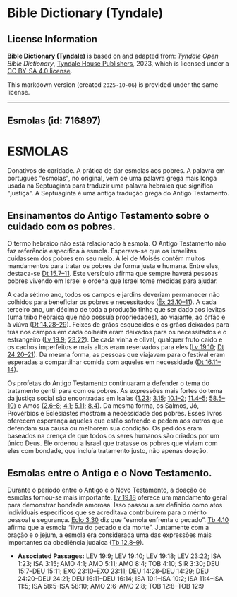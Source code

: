 # Bible Dictionary (Tyndale)

## License Information

**Bible Dictionary (Tyndale)** is based on and adapted from: _Tyndale Open Bible Dictionary_, [Tyndale House Publishers](https://tyndaleopenresources.com/), 2023, which is licensed under a [CC BY-SA 4.0 license](https://creativecommons.org/licenses/by-sa/4.0/legalcode.en).

This markdown version (created `2025-10-06`) is provided under the same license.



--------------------------------

## Esmolas (id: 716897)

ESMOLAS
=======

Donativos de caridade. A prática de dar esmolas aos pobres. A palavra em português "esmolas", no original, vem de uma palavra grega mais longa usada na Septuaginta para traduzir uma palavra hebraica que significa "justiça". A Septuaginta é uma antiga tradução grega do Antigo Testamento.

Ensinamentos do Antigo Testamento sobre o cuidado com os pobres.
----------------------------------------------------------------

O termo hebraico não está relacionado à esmola. O Antigo Testamento não faz referência específica à esmola. Esperava\-se que os israelitas cuidassem dos pobres em seu meio. A lei de Moisés contém muitos mandamentos para tratar os pobres de forma justa e humana. Entre eles, destaca\-se [Dt 15\.7–11](https://ref.ly/Deut15:7-Deut15:11). Este versículo afirma que sempre haverá pessoas pobres vivendo em Israel e ordena que Israel tome medidas para ajudar.

A cada sétimo ano, todos os campos e jardins deveriam permanecer não colhidos para beneficiar os pobres e necessitados ([Êx 23\.10–11](https://ref.ly/Exod23:10-Exod23:11)). A cada terceiro ano, um décimo de toda a produção tinha que ser dado aos levitas (uma tribo hebraica que não possuía propriedades), ao viajante, ao órfão e à viúva ([Dt 14\.28–29](https://ref.ly/Deut14:28-Deut14:29)). Feixes de grãos esquecidos e os grãos deixados para trás nos campos em cada colheita eram deixados para os necessitados e o estrangeiro ([Lv 19\.9](https://ref.ly/Lev19:9); [23\.22](https://ref.ly/Lev23:22)). De cada vinha e olival, qualquer fruto caído e os cachos imperfeitos e mais altos eram reservados para eles ([Lv 19\.10](https://ref.ly/Lev19:10); [Dt 24\.20–21](https://ref.ly/Deut24:20-Deut24:21)). Da mesma forma, as pessoas que viajavam para o festival eram esperadas a compartilhar comida com aqueles em necessidade ([Dt 16\.11–14](https://ref.ly/Deut16:11-Deut16:14)).

Os profetas do Antigo Testamento continuaram a defender o tema do tratamento gentil para com os pobres. As expressões mais fortes do tema da justiça social são encontradas em Isaías ([1\.23](https://ref.ly/Isa1:23); [3\.15](https://ref.ly/Isa3:15); [10\.1–2](https://ref.ly/Isa10:1-Isa10:2); [11\.4–5](https://ref.ly/Isa11:4-Isa11:5); [58\.5–10](https://ref.ly/Isa58:5-Isa58:10)) e Amós ([2\.6–8](https://ref.ly/Amos2:6-Amos2:8); [4\.1](https://ref.ly/Amos4:1); [5\.11](https://ref.ly/Amos5:11); [8\.4](https://ref.ly/Amos8:4)). Da mesma forma, os Salmos, Jó, Provérbios e Eclesiastes mostram a necessidade dos pobres. Esses livros oferecem esperança àqueles que estão sofrendo e pedem aos outros que defendam sua causa ou melhorem sua condição. Os pedidos eram baseados na crença de que todos os seres humanos são criados por um único Deus. Ele ordenou a Israel que tratasse os pobres que viviam com eles com bondade, que incluía tratamento justo, não apenas doação.

Esmolas entre o Antigo e o Novo Testamento.
-------------------------------------------

Durante o período entre o Antigo e o Novo Testamento, a doação de esmolas tornou\-se mais importante. [Lv 19\.18](https://ref.ly/Lev19:18) oferece um mandamento geral para demonstrar bondade amorosa. Isso passou a ser definido como atos individuais específicos que se acreditava contribuírem para o mérito pessoal e segurança. [Eclo 3\.30](https://ref.ly/Sir3:30) diz que “esmola enfrenta o pecado”. [Tb 4\.10](https://ref.ly/Tob4:10) afirma que a esmola “livra do pecado e da morte”. Juntamente com a oração e o jejum, a esmola era considerada uma das expressões mais importantes da obediência judaica ([Tb 12\.8–9](https://ref.ly/Tob12:8-Tob12:9)).

* **Associated Passages:** LEV 19:9; LEV 19:10; LEV 19:18; LEV 23:22; ISA 1:23; ISA 3:15; AMO 4:1; AMO 5:11; AMO 8:4; TOB 4:10; SIR 3:30; DEU 15:7–DEU 15:11; EXO 23:10–EXO 23:11; DEU 14:28–DEU 14:29; DEU 24:20–DEU 24:21; DEU 16:11–DEU 16:14; ISA 10:1–ISA 10:2; ISA 11:4–ISA 11:5; ISA 58:5–ISA 58:10; AMO 2:6–AMO 2:8; TOB 12:8–TOB 12:9


